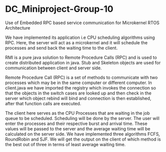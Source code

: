 # DC_Miniproject-Group-10
Use of Embedded RPC based service communication for Microkernel RTOS  Architecture

We have implemented its application i.e CPU scheduling algorithms using RPC. Here, the server will act as a microkernel and it will schedule the processes and send back the waiting time to the client. 

RMI is a pure java solution to Remote Procedure Calls (RPC) and is used to create 
distributed application in java. Stub and Skeleton objects are used for communication 
between client and server side.

Remote Procedure Call (RPC) is a set of methods to communicate with two processes which may be in the same computer or different computer.
In client.java we have imported the registry which invokes the connection so that the objects in the switch cases are looked up and then check in the server which object rebind will bind and connection is then established, after that function calls are executed.


The client here serves as the CPU Processes that are waiting in the job queue to be scheduled. Scheduling will be done by the server. The user will enter the processes and their respective burst and arrival time. These values will be passed to the server and the average waiting time will be calculated on the server side. We have implemented three algorithms FCFS, RoundRobin and SJF. We will get the output on the client of which method is the best out of three in terms of least average waiting time.
